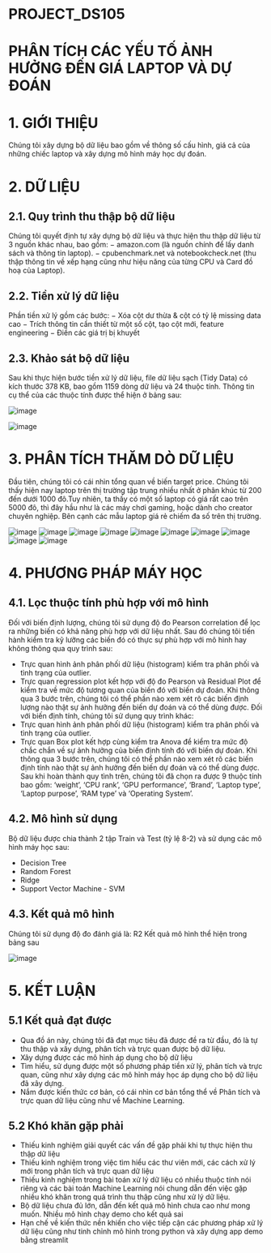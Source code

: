 # PROJECT_DS105
# PHÂN TÍCH CÁC YẾU TỐ ẢNH HƯỞNG ĐẾN  GIÁ LAPTOP VÀ DỰ ĐOÁN
# 1. GIỚI THIỆU 

  Chúng tôi xây dựng bộ dữ liệu bao gồm về thông số cấu hình, giá cả của những chiếc laptop và xây dựng mô hình máy học dự đoán.
  
# 2. DỮ LIỆU
## 2.1. Quy trình thu thập bộ dữ liệu

  Chúng tôi quyết định tự xây dựng bộ dữ liệu và thực hiện thu thập dữ liệu từ 3
nguồn khác nhau, bao gồm:
− amazon.com (là nguồn chính để lấy danh sách và thông tin laptop).
− cpubenchmark.net và notebookcheck.net (thu thập thông tin về xếp hạng
cũng như hiệu năng của từng CPU và Card đồ hoạ của Laptop).

## 2.2. Tiền xử lý dữ liệu

Phần tiền xử lý gồm các bước:
− Xóa cột dư thừa & cột có tỷ lệ missing data cao
− Trích thông tin cần thiết từ một số cột, tạo cột mới, feature engineering
− Điền các giá trị bị khuyết

## 2.3. Khảo sát bộ dữ liệu

Sau khi thực hiện bước tiền xử lý dữ liệu, file dữ liệu sạch (Tidy Data) có kích
thước 378 KB, bao gồm 1159 dòng dữ liệu và 24 thuộc tính. Thông tin cụ thể của các
thuộc tính được thể hiện ở bảng sau:

![image](https://github.com/CAPTAINCAT2002/PROJECT_DS105/assets/133556107/e3737525-49c0-4038-9863-99fd82027d38)

![image](https://github.com/CAPTAINCAT2002/PROJECT_DS105/assets/133556107/2e40c255-5304-4e7e-982c-a508e4d7551c)


# 3. PHÂN TÍCH THĂM DÒ DỮ LIỆU

Đầu tiên, chúng tôi có cái nhìn tổng quan về biến target price. Chúng tôi thấy hiện
nay laptop trên thị trường tập trung nhiều nhất ở phân khúc từ 200 đến dưới 1000 đô.Tuy nhiên, ta thấy có một số laptop có giá rất cao trên 5000 đô, thì đây hầu như là các máy chơi gaming, hoặc dành cho creator chuyên nghiệp. Bên cạnh các mẫu laptop giá rẻ chiếm đa số trên thị trường. 

![image](https://github.com/CAPTAINCAT2002/PROJECT_DS105/assets/133556107/0752d803-234f-405f-8038-3f809f7fee10)
![image](https://github.com/CAPTAINCAT2002/PROJECT_DS105/assets/133556107/2ae6d8a5-194f-4626-8420-4d449d9ac7f2)
![image](https://github.com/CAPTAINCAT2002/PROJECT_DS105/assets/133556107/fa37222b-5258-4594-a196-9052bfa2f4c3)
![image](https://github.com/CAPTAINCAT2002/PROJECT_DS105/assets/133556107/e13d6faa-ef7a-41a4-b512-122b7794d085)
![image](https://github.com/CAPTAINCAT2002/PROJECT_DS105/assets/133556107/d45e8f69-f422-4439-b43e-68e14cf0fdce)
![image](https://github.com/CAPTAINCAT2002/PROJECT_DS105/assets/133556107/4877b97c-04d9-4c30-98a9-ff3ba9778d7b)
![image](https://github.com/CAPTAINCAT2002/PROJECT_DS105/assets/133556107/8c452602-9e24-40ae-8cf5-bd1b530b112b)
![image](https://github.com/CAPTAINCAT2002/PROJECT_DS105/assets/133556107/5677649c-c76c-4d47-92d9-e276d8792712)
![image](https://github.com/CAPTAINCAT2002/PROJECT_DS105/assets/133556107/202f9e14-0625-4a89-a3aa-2f32fb03eaea)
![image](https://github.com/CAPTAINCAT2002/PROJECT_DS105/assets/133556107/f95ee091-e8e0-435f-b4c7-be363d5c9635)

# 4. PHƯƠNG PHÁP MÁY HỌC
## 4.1. Lọc thuộc tính phù hợp với mô hình
Đối với biến định lượng, chúng tôi sử dụng độ đo Pearson correlation để lọc ra những biến có khả năng phù hợp với dữ liệu nhất. Sau đó chúng tôi tiến hành kiểm tra kỹ lưỡng các biến đó có thực sự phù hợp với mô hình hay không thông qua quy trình sau: 
  - Trực quan hình ảnh phân phối dữ liệu (histogram) kiểm tra phân phối và tình trạng của outlier.
  - Trực quan regression plot kết hợp với độ đo Pearson và Residual Plot để kiểm tra về mức độ tương quan của biến đó với biến dự đoán.
Khi thông qua 3 bước trên, chúng tôi có thể phần nào xem xét rõ các biến định lượng nào thật sự ảnh hưởng đến biến dự đoán và có thể dùng được.
Đối với biến định tính, chúng tôi sử dụng quy trình khác:
  - Trực quan hình ảnh phân phối dữ liệu (histogram) kiểm tra phân phối và tình trạng của outlier.
  - Trực quan Box plot kết hợp cùng kiểm tra Anova để kiểm tra mức độ chắc chắn về sự ảnh hưởng của biến định tính đó với biến dự đoán.
Khi thông qua 3 bước trên, chúng tôi có thể phần nào xem xét rõ các biến định tính nào thật sự ảnh hưởng đến biến dự đoán và có thể dùng được.
Sau khi hoàn thành quy tình trên, chúng tôi đã chọn ra được 9 thuộc tính bao gồm: ‘weight’, ‘CPU rank’, ‘GPU performance’, ‘Brand’, ‘Laptop type’, ‘Laptop purpose’, ‘RAM type’ và ‘Operating System’.

## 4.2. Mô hình sử dụng
Bộ dữ liệu được chia thành 2 tập Train và Test (tỷ lệ 8-2) và sử dụng các mô hình
máy học sau:
  - Decision Tree
  - Random Forest
  - Ridge
  - Support Vector Machine - SVM

## 4.3. Kết quả mô hình
Chúng tôi sử dụng độ đo đánh giá là: R2
Kết quả mô hình thể hiện trong bảng sau

![image](https://github.com/CAPTAINCAT2002/PROJECT_DS105/assets/133556107/19c8036c-9ede-4e11-9461-1f1e70165c18)

# 5. KẾT LUẬN
## 5.1 Kết quả đạt được

- Qua đồ án này, chúng tôi đã đạt mục tiêu đã được đề ra từ đầu, đó là tự thu thập và xây dựng, phân tích và trực quan được bộ dữ liệu.
- Xây dựng được các mô hình áp dụng cho bộ dữ liệu
- Tìm hiểu, sử dụng được một số phương pháp tiền xử lý, phân tích và trực quan, cũng như xây dựng các mô hỉnh máy học áp dụng cho bộ dữ liệu đã xây dựng.
- Nắm được kiến thức cơ bản, có cái nhìn cơ bản tổng thể về Phân tích và trực quan dữ liệu cũng như về Machine Learning.

## 5.2 Khó khăn gặp phải

- Thiếu kinh nghiệm giải quyết các vấn đề gặp phải khi tự thực hiện thu thập dữ liệu
- Thiếu kinh nghiệm trong việc tìm hiểu các thư viên mới, các cách xử lý mới trong phân tích và trực quan dữ liệu
- Thiếu kinh nghiệm trong bài toán xử lý dữ liệu có nhiều thuộc tính nói riêng và các bài toán Machine Learning nói chung dẫn đến việc gặp nhiều khó khăn trong quá trình thu thập cũng như xử lý dữ liệu.
- Bộ dữ liệu chưa đủ lớn, dẫn đến kết quả mô hình chưa cao như mong muốn. Nhiều mô hình chạy demo cho kết quả sai
- Hạn chế về kiến thức nền khiến cho việc tiếp cận các phương pháp xử lý dữ liệu cũng như tinh chỉnh mô hình trong python và xây dựng app demo bằng streamlit

















